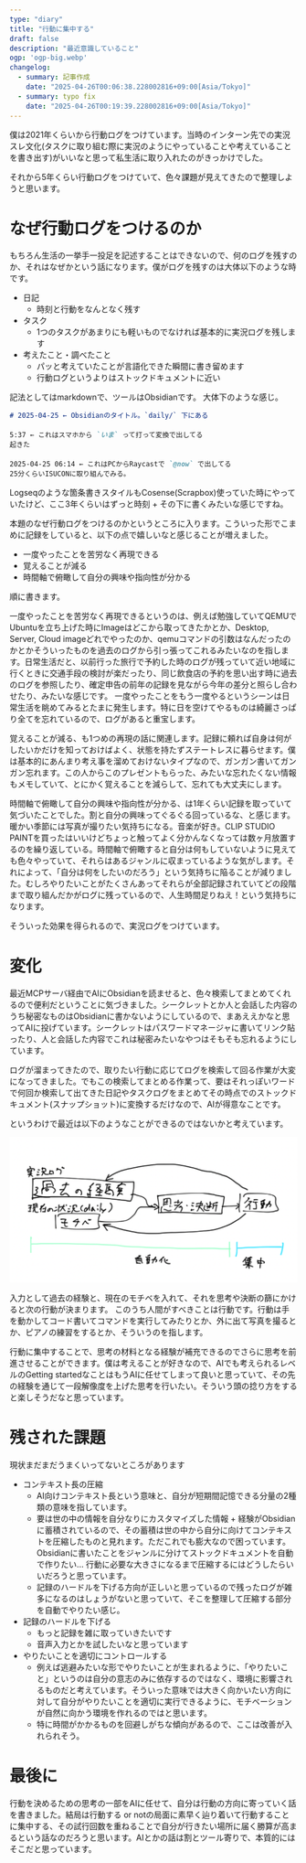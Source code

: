 ```yaml
---
type: "diary"
title: "行動に集中する"
draft: false
description: "最近意識していること"
ogp: 'ogp-big.webp'
changelog:
  - summary: 記事作成
    date: "2025-04-26T00:06:38.228002816+09:00[Asia/Tokyo]"
  - summary: typo fix
    date: "2025-04-26T00:19:39.228002816+09:00[Asia/Tokyo]"
---
```


<!-- titleは自動で入る -->
僕は2021年くらいから行動ログをつけています。当時のインターン先での実況スレ文化(タスクに取り組む際に実況のようにやっていることや考えていることを書き出す)がいいなと思って私生活に取り入れたのがきっかけでした。

それから5年くらい行動ログをつけていて、色々課題が見えてきたので整理しようと思います。

# なぜ行動ログをつけるのか

もちろん生活の一挙手一投足を記述することはできないので、何のログを残すのか、それはなぜかという話になります。僕がログを残すのは大体以下のような時です。

- 日記
  - 時刻と行動をなんとなく残す
- タスク
  - 1つのタスクがあまりにも軽いものでなければ基本的に実況ログを残します
- 考えたこと・調べたこと
  - パッと考えていたことが言語化できた瞬間に書き留めます
  - 行動ログというよりはストックドキュメントに近い

記法としてはmarkdownで、ツールはObsidianです。
大体下のような感じ。

```md
# 2025-04-25 ← Obsidianのタイトル。`daily/` 下にある

5:37 ← これはスマホから `いま` って打って変換で出してる
起きた

2025-04-25 06:14 ← これはPCからRaycastで `@now` で出してる
25分くらいISUCONに取り組んでみる。
```

Logseqのような箇条書きスタイルもCosense(Scrapbox)使っていた時にやっていたけど、ここ3年くらいはずっと時刻 + その下に書くみたいな感じですね。

本題のなぜ行動ログをつけるのかというところに入ります。こういった形でこまめに記録をしていると、以下の点で嬉しいなと感じることが増えました。

- 一度やったことを苦労なく再現できる
- 覚えることが減る
- 時間軸で俯瞰して自分の興味や指向性が分かる

順に書きます。

一度やったことを苦労なく再現できるというのは、例えば勉強していてQEMUでUbuntuを立ち上げた時にImageはどこから取ってきたかとか、Desktop, Server, Cloud imageどれでやったのか、qemuコマンドの引数はなんだったのかとかそういったものを過去のログから引っ張ってこれるみたいなのを指します。日常生活だと、以前行った旅行で予約した時のログが残っていて近い地域に行くときに交通手段の検討が楽だったり、同じ飲食店の予約を思い出す時に過去のログを参照したり、確定申告の前年の記録を見ながら今年の差分と照らし合わせたり、みたいな感じです。
一度やったことをもう一度やるというシーンは日常生活を眺めてみるとたまに発生します。特に日を空けてやるものは綺麗さっぱり全てを忘れているので、ログがあると重宝します。

覚えることが減る、も1つめの再現の話に関連します。記録に頼れば自身は何がしたいかだけを知っておけばよく、状態を持たずステートレスに暮らせます。僕は基本的にあんまり考え事を溜めておけないタイプなので、ガンガン書いてガンガン忘れます。この人からこのプレゼントもらった、みたいな忘れたくない情報もメモしていて、とにかく覚えることを減らして、忘れても大丈夫にします。

時間軸で俯瞰して自分の興味や指向性が分かる、は1年くらい記録を取っていて気づいたことでした。割と自分の興味ってぐるぐる回っているな、と感じます。暖かい季節には写真が撮りたい気持ちになる。音楽が好き。CLIP STUDIO PAINTを買ったはいいけどちょっと触ってよく分かんなくなっては数ヶ月放置するのを繰り返している。時間軸で俯瞰すると自分は何もしていないように見えても色々やっていて、それらはあるジャンルに収まっているような気がします。それによって、「自分は何をしたいのだろう」という気持ちに陥ることが減りました。むしろやりたいことがたくさんあってそれらが全部記録されていてどの段階まで取り組んだかがログに残っているので、人生時間足りねえ！という気持ちになります。

そういった効果を得られるので、実況ログをつけています。

# 変化

最近MCPサーバ経由でAIにObsidianを読ませると、色々検索してまとめてくれるので便利だということに気づきました。シークレットとか人と会話した内容のうち秘密なものはObsidianに書かないようにしているので、まあええかなと思ってAIに投げています。シークレットはパスワードマネージャに書いてリンク貼ったり、人と会話した内容でこれは秘密みたいなやつはそもそも忘れるようにしています。

ログが溜まってきたので、取りたい行動に応じてログを検索して回る作業が大変になってきました。でもこの検索してまとめる作業って、要はそれっぽいワードで何回か検索して出てきた日記やタスクログをまとめてその時点でのストックドキュメント(スナップショット)に変換するだけなので、AIが得意なことです。

というわけで最近は以下のようなことができるのではないかと考えています。

![行動](./1.png)

入力として過去の経験と、現在のモチベを入れて、それを思考や決断の篩にかけると次の行動が決まります。
このうち人間がすべきことは行動です。行動は手を動かしてコード書いてコマンドを実行してみたりとか、外に出て写真を撮るとか、ピアノの練習をするとか、そういうのを指します。

行動に集中することで、思考の材料となる経験が補充できるのでさらに思考を前進させることができます。僕は考えることが好きなので、AIでも考えられるレベルのGetting startedなことはもうAIに任せてしまって良いと思っていて、その先の経験を通じて一段解像度を上げた思考を行いたい。そういう頭の捻り方をすると楽しそうだなと思っています。

# 残された課題

現状まだまだうまくいってないところがあります

- コンテキスト長の圧縮
  - AI向けコンテキスト長という意味と、自分が短期間記憶できる分量の2種類の意味を指しています。
  - 要は世の中の情報を自分なりにカスタマイズした情報 + 経験がObsidianに蓄積されているので、その蓄積は世の中から自分に向けてコンテキストを圧縮したものと見れます。ただこれでも膨大なので困っています。Obsidianに書いたことをジャンルに分けてストックドキュメントを自動で作りたい... 行動に必要な大きさになるまで圧縮するにはどうしたらいいだろうと思っています。
  - 記録のハードルを下げる方向が正しいと思っているので残ったログが雑多になるのはしょうがないと思っていて、そこを整理して圧縮する部分を自動でやりたい感じ。
- 記録のハードルを下げる
  - もっと記録を雑に取っていきたいです
  - 音声入力とかを試したいなと思っています
- やりたいことを適切にコントロールする
  - 例えば逃避みたいな形でやりたいことが生まれるように、「やりたいこと」というのは自分の意志のみに依存するのではなく、環境に影響されるものだと考えています。そういった意味では大きく向かいたい方向に対して自分がやりたいことを適切に実行できるように、モチベーションが自然に向かう環境を作れるのではと思います。
  - 特に時間がかかるものを回避しがちな傾向があるので、ここは改善が入れられそう。

# 最後に

行動を決めるための思考の一部をAIに任せて、自分は行動の方向に寄っていく話を書きました。結局は行動する or notの局面に素早く辿り着いて行動することに集中する、その試行回数を重ねることで自分が行きたい場所に届く勝算が高まるという話なのだろうと思います。AIとかの話は割とツール寄りで、本質的にはそこだと思っています。
